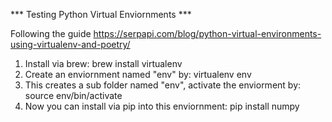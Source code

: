*** Testing Python Virtual Enviornments ***

Following the guide https://serpapi.com/blog/python-virtual-environments-using-virtualenv-and-poetry/

1. Install via brew: brew install virtualenv
2. Create an enviornment named "env" by: virtualenv env 
3. This creates a sub folder named "env", activate the enviorment by: source env/bin/activate
4. Now you can install via pip into this enviornment: pip install numpy
